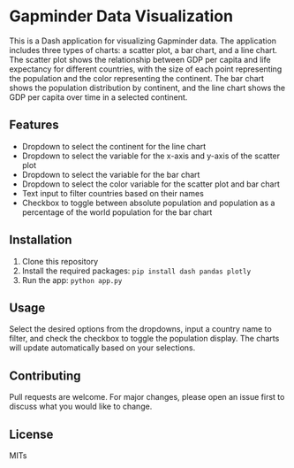 # Gapminder Data Visualization

This is a Dash application for visualizing Gapminder data. The application includes three types of charts: a scatter plot, a bar chart, and a line chart. The scatter plot shows the relationship between GDP per capita and life expectancy for different countries, with the size of each point representing the population and the color representing the continent. The bar chart shows the population distribution by continent, and the line chart shows the GDP per capita over time in a selected continent.

## Features

- Dropdown to select the continent for the line chart
- Dropdown to select the variable for the x-axis and y-axis of the scatter plot
- Dropdown to select the variable for the bar chart
- Dropdown to select the color variable for the scatter plot and bar chart
- Text input to filter countries based on their names
- Checkbox to toggle between absolute population and population as a percentage of the world population for the bar chart

## Installation

1. Clone this repository
2. Install the required packages: `pip install dash pandas plotly`
3. Run the app: `python app.py`

## Usage

Select the desired options from the dropdowns, input a country name to filter, and check the checkbox to toggle the population display. The charts will update automatically based on your selections.

## Contributing

Pull requests are welcome. For major changes, please open an issue first to discuss what you would like to change.

## License

MITs